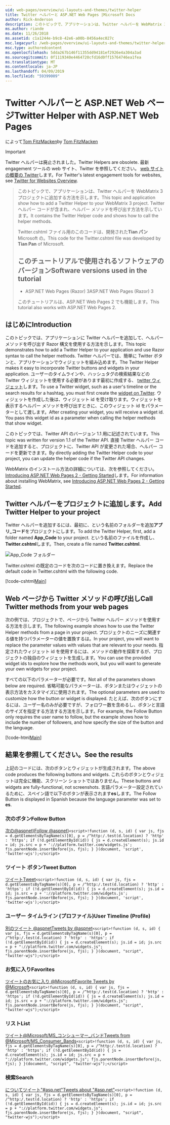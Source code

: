 ```yaml
---
uid: web-pages/overview/ui-layouts-and-themes/twitter-helper
title: Twitter ヘルパーと ASP.NET Web Pages |Microsoft Docs
author: Rick-Anderson
description: このトピックで、アプリケーションは、Twitter ヘルパーを WebMatrix 3 プロジェクトに追加する方法を示します。 Twitter ヘルパー コードが含まれ、ヘルパーを呼び出す方法を示しています.
ms.author: riande
ms.date: 11/26/2018
ms.assetid: c1a1244e-b9c8-42e6-a00b-8456a4ec027c
msc.legacyurl: /web-pages/overview/ui-layouts-and-themes/twitter-helper
msc.type: authoredcontent
ms.openlocfilehash: 5dda267b146f11355dd94181ef2926e4a304a3ad
ms.sourcegitcommit: 0f1119340e4464720cfd16d0ff15764746ea1fea
ms.translationtype: MT
ms.contentlocale: ja-JP
ms.lasthandoff: 04/09/2019
ms.locfileid: "59399009"
---
```

# <a name="twitter-helper-with-aspnet-web-pages"></a><span data-ttu-id="d3cc4-104">Twitter ヘルパーと ASP.NET Web ページ</span><span class="sxs-lookup"><span data-stu-id="d3cc4-104">Twitter Helper with ASP.NET Web Pages</span></span>

<span data-ttu-id="d3cc4-105">によって[Tom FitzMacken](https://github.com/tfitzmac)</span><span class="sxs-lookup"><span data-stu-id="d3cc4-105">by [Tom FitzMacken](https://github.com/tfitzmac)</span></span>

> [!IMPORTANT]
> <span data-ttu-id="d3cc4-106">Twitter ヘルパーは廃止されました。</span><span class="sxs-lookup"><span data-stu-id="d3cc4-106">Twitter Helpers are obsolete.</span></span> <span data-ttu-id="d3cc4-107">最新 engagement ツールの web サイト、Twitter を参照してください。 [web サイトの概要の Twitter](https://developer.twitter.com/en/docs/twitter-for-websites/overview)します。</span><span class="sxs-lookup"><span data-stu-id="d3cc4-107">For Twitter's latest engagement tools for websites, see [Twitter for Websites Overview](https://developer.twitter.com/en/docs/twitter-for-websites/overview).</span></span>

> <span data-ttu-id="d3cc4-108">このトピックで、アプリケーションは、Twitter ヘルパーを WebMatrix 3 プロジェクトに追加する方法を示します。</span><span class="sxs-lookup"><span data-stu-id="d3cc4-108">This topic and application show how to add a Twitter Helper to your WebMatrix 3 project.</span></span> <span data-ttu-id="d3cc4-109">Twitter ヘルパー コードが含まれ、ヘルパー メソッドを呼び出す方法を示しています。</span><span class="sxs-lookup"><span data-stu-id="d3cc4-109">It contains the Twitter Helper code and shows how to call the helper methods.</span></span>
> 
> <span data-ttu-id="d3cc4-110">Twitter.cshtml ファイル用のこのコードは、開発された**Tian パン**Microsoft の。</span><span class="sxs-lookup"><span data-stu-id="d3cc4-110">This code for the Twitter.cshtml file was developed by **Tian Pan** of Microsoft.</span></span>
> 
> ## <a name="software-versions-used-in-the-tutorial"></a><span data-ttu-id="d3cc4-111">このチュートリアルで使用されるソフトウェアのバージョン</span><span class="sxs-lookup"><span data-stu-id="d3cc4-111">Software versions used in the tutorial</span></span>
> 
> 
> - <span data-ttu-id="d3cc4-112">ASP.NET Web Pages (Razor) 3</span><span class="sxs-lookup"><span data-stu-id="d3cc4-112">ASP.NET Web Pages (Razor) 3</span></span>
>   
> 
> <span data-ttu-id="d3cc4-113">このチュートリアルは、ASP.NET Web Pages 2 でも機能します。</span><span class="sxs-lookup"><span data-stu-id="d3cc4-113">This tutorial also works with ASP.NET Web Pages 2.</span></span>


## <a name="introduction"></a><span data-ttu-id="d3cc4-114">はじめに</span><span class="sxs-lookup"><span data-stu-id="d3cc4-114">Introduction</span></span>

<span data-ttu-id="d3cc4-115">このトピックでは、アプリケーションに Twitter ヘルパーを追加して、ヘルパー メソッドを呼び出す Razor 構文を使用する方法を示します。</span><span class="sxs-lookup"><span data-stu-id="d3cc4-115">This topic demonstrates how to add a Twitter Helper to your application and use Razor syntax to call the helper methods.</span></span> <span data-ttu-id="d3cc4-116">Twitter ヘルパーでは、簡単に Twitter ボタンと、アプリケーションでウィジェットを組み込めます。</span><span class="sxs-lookup"><span data-stu-id="d3cc4-116">The Twitter Helper makes it easy to incorporate Twitter buttons and widgets in your application.</span></span> <span data-ttu-id="d3cc4-117">ユーザーのタイムラインや、ハッシュタグの検索結果などの Twitter ウィジェットを使用する必要があります最初に作成する、 [twitter ウィジェット](https://twitter.com/settings/widgets)します。</span><span class="sxs-lookup"><span data-stu-id="d3cc4-117">To use a Twitter widget, such as a user's timeline or the search results for a hashtag, you must first create the [widget on Twitter](https://twitter.com/settings/widgets).</span></span> <span data-ttu-id="d3cc4-118">ウィジェットを作成した後は、ウィジェット id を受け取ります。ウィジェットを表示するヘルパー メソッドを呼び出すときに、このウィジェット id をパラメーターとして渡します。</span><span class="sxs-lookup"><span data-stu-id="d3cc4-118">After creating your widget, you will receive a widget id. You pass this widget id as a parameter when calling the helper methods that show widget.</span></span>

<span data-ttu-id="d3cc4-119">このトピックでは、Twitter API のバージョン 1.1 用に記述されています。</span><span class="sxs-lookup"><span data-stu-id="d3cc4-119">This topic was written for version 1.1 of the Twitter API.</span></span> <span data-ttu-id="d3cc4-120">直接 Twitter ヘルパー コードを追加すると、プロジェクトに、Twitter API が変更された場合、ヘルパー コードを更新できます。</span><span class="sxs-lookup"><span data-stu-id="d3cc4-120">By directly adding the Twitter Helper code to your project, you can update the helper code if the Twitter API changes.</span></span>

<span data-ttu-id="d3cc4-121">WebMatrix のインストール方法の詳細については、次を参照してください。 [Introducing ASP.NET Web Pages 2 - Getting Started](../getting-started/introducing-aspnet-web-pages-2/getting-started.md)します。</span><span class="sxs-lookup"><span data-stu-id="d3cc4-121">For information about installing WebMatrix, see [Introducing ASP.NET Web Pages 2 - Getting Started](../getting-started/introducing-aspnet-web-pages-2/getting-started.md).</span></span>

## <a name="add-twitter-helper-to-your-project"></a><span data-ttu-id="d3cc4-122">Twitter ヘルパーをプロジェクトに追加します。</span><span class="sxs-lookup"><span data-stu-id="d3cc4-122">Add Twitter Helper to your project</span></span>

<span data-ttu-id="d3cc4-123">Twitter ヘルパーを追加するには、最初に、という名前のフォルダーを追加**アプリ\_コード**をプロジェクトにします。</span><span class="sxs-lookup"><span data-stu-id="d3cc4-123">To add the Twitter Helper, first, add a folder named **App\_Code** to your project.</span></span> <span data-ttu-id="d3cc4-124">という名前のファイルを作成し、 **Twitter.cshtml**します。</span><span class="sxs-lookup"><span data-stu-id="d3cc4-124">Then, create a file named **Twitter.cshtml**.</span></span>

![App_Code フォルダー](twitter-helper/_static/image1.png)

<span data-ttu-id="d3cc4-126">Twitter.cshtml の既定のコードを次のコードに置き換えます。</span><span class="sxs-lookup"><span data-stu-id="d3cc4-126">Replace the default code in Twitter.cshtml with the following code.</span></span>

[!code-cshtml[Main](twitter-helper/samples/sample1.cshtml)]

## <a name="call-twitter-methods-from-your-web-pages"></a><span data-ttu-id="d3cc4-127">Web ページから Twitter メソッドの呼び出し</span><span class="sxs-lookup"><span data-stu-id="d3cc4-127">Call Twitter methods from your web pages</span></span>

<span data-ttu-id="d3cc4-128">次の例では、プロジェクトで、ページから Twitter ヘルパー メソッドを使用する方法を示します。</span><span class="sxs-lookup"><span data-stu-id="d3cc4-128">The following example shows how to use the Twitter Helper methods from a page in your project.</span></span> <span data-ttu-id="d3cc4-129">プロジェクトのニーズに関連する値を持つパラメーターの値を置換するは。</span><span class="sxs-lookup"><span data-stu-id="d3cc4-129">In your project, you will want to replace the parameter values with values that are relevant to your needs.</span></span> <span data-ttu-id="d3cc4-130">指定されたウィジェット id を使用するには、メソッドの動作を探索するが、プロジェクトの独自のウィジェットを生成します。</span><span class="sxs-lookup"><span data-stu-id="d3cc4-130">You can use the provided widget ids to explore how the methods work, but you will want to generate your own widgets for your project.</span></span>

<span data-ttu-id="d3cc4-131">すべての以下のパラメーターが必要です。</span><span class="sxs-lookup"><span data-stu-id="d3cc4-131">Not all of the parameters shown below are required.</span></span> <span data-ttu-id="d3cc4-132">省略可能なパラメーターは、ボタンまたはウィジェットの表示方法をカスタマイズに使用されます。</span><span class="sxs-lookup"><span data-stu-id="d3cc4-132">The optional parameters are used to customize how the button or widget is displayed.</span></span> <span data-ttu-id="d3cc4-133">たとえば、次のボタンにするには、ユーザー名のみが必要ですが、フォロワー数を含めるし、ボタンと言語のサイズを指定する方法する方法を示します。</span><span class="sxs-lookup"><span data-stu-id="d3cc4-133">For example, the Follow Button only requires the user name to follow, but the example shows how to include the number of followers, and how specify the size of the button and the language.</span></span>

[!code-html[Main](twitter-helper/samples/sample2.html)]

## <a name="see-the-results"></a><span data-ttu-id="d3cc4-134">結果を参照してください。</span><span class="sxs-lookup"><span data-stu-id="d3cc4-134">See the results</span></span>

<span data-ttu-id="d3cc4-135">上記のコードには、次のボタンとウィジェットが生成されます。</span><span class="sxs-lookup"><span data-stu-id="d3cc4-135">The above code produces the following buttons and widgets.</span></span> <span data-ttu-id="d3cc4-136">これらのボタンとウィジェットは完全に機能、スクリーン ショットではありません。</span><span class="sxs-lookup"><span data-stu-id="d3cc4-136">These buttons and widgets are fully-functional, not screenshots.</span></span> <span data-ttu-id="d3cc4-137">言語パラメーター設定されているために、スペイン語で以下のボタンが表示されます**es**します。</span><span class="sxs-lookup"><span data-stu-id="d3cc4-137">The Follow Button is displayed in Spanish because the language parameter was set to **es**.</span></span>

### <a name="follow-button"></a><span data-ttu-id="d3cc4-138">次のボタン</span><span class="sxs-lookup"><span data-stu-id="d3cc4-138">Follow Button</span></span>

[<span data-ttu-id="d3cc4-139">次の@aspnet)</span><span class="sxs-lookup"><span data-stu-id="d3cc4-139">Follow @aspnet)</span></span>](https://twitter.com/aspnet)`<script>!function (d, s, id) { var js, fjs = d.getElementsByTagName(s)[0], p = /^http:/.test(d.location) ? 'http' : 'https'; if (!d.getElementById(id)) { js = d.createElement(s); js.id = id; js.src = p + '://platform.twitter.com/widgets.js'; fjs.parentNode.insertBefore(js, fjs); } }(document, 'script', 'twitter-wjs');</script>`

### <a name="tweet-button"></a><span data-ttu-id="d3cc4-140">ツイート ボタン</span><span class="sxs-lookup"><span data-stu-id="d3cc4-140">Tweet Button</span></span>

[<span data-ttu-id="d3cc4-141">ツイート</span><span class="sxs-lookup"><span data-stu-id="d3cc4-141">Tweet</span></span>](https://twitter.com/share)`<script>!function (d, s, id) { var js, fjs = d.getElementsByTagName(s)[0], p = /^http:/.test(d.location) ? 'http' : 'https'; if (!d.getElementById(id)) { js = d.createElement(s); js.id = id; js.src = p + '://platform.twitter.com/widgets.js'; fjs.parentNode.insertBefore(js, fjs); } }(document, 'script', 'twitter-wjs');</script>`

### <a name="user-timeline-profile"></a><span data-ttu-id="d3cc4-142">ユーザー タイムライン (プロファイル)</span><span class="sxs-lookup"><span data-stu-id="d3cc4-142">User Timeline (Profile)</span></span>

[<span data-ttu-id="d3cc4-143">別のツイート @aspnet</span><span class="sxs-lookup"><span data-stu-id="d3cc4-143">Tweets by @aspnet</span></span>](https://twitter.com/aspnet)`<script>!function (d, s, id) { var js, fjs = d.getElementsByTagName(s)[0], p = /^http:/.test(d.location) ? 'http' : 'https'; if (!d.getElementById(id)) { js = d.createElement(s); js.id = id; js.src = p + "://platform.twitter.com/widgets.js"; fjs.parentNode.insertBefore(js, fjs); } }(document, "script", "twitter-wjs");</script>`

### <a name="favorites"></a><span data-ttu-id="d3cc4-144">お気に入り</span><span class="sxs-lookup"><span data-stu-id="d3cc4-144">Favorites</span></span>

[<span data-ttu-id="d3cc4-145">ツイートのお気に入り @Microsoft</span><span class="sxs-lookup"><span data-stu-id="d3cc4-145">Favorite Tweets by @Microsoft</span></span>](https://twitter.com/Microsoft/favorites)`<script>!function (d, s, id) { var js, fjs = d.getElementsByTagName(s)[0], p = /^http:/.test(d.location) ? 'http' : 'https'; if (!d.getElementById(id)) { js = d.createElement(s); js.id = id; js.src = p + "://platform.twitter.com/widgets.js"; fjs.parentNode.insertBefore(js, fjs); } }(document, "script", "twitter-wjs");</script>`

### <a name="list"></a><span data-ttu-id="d3cc4-146">リスト</span><span class="sxs-lookup"><span data-stu-id="d3cc4-146">List</span></span>

[<span data-ttu-id="d3cc4-147">ツイート@Microsoft/MS\_コンシューマー\_バンド</span><span class="sxs-lookup"><span data-stu-id="d3cc4-147">Tweets from @Microsoft/MS\_Consumer\_Bands</span></span>](https://twitter.com/microsoft/ms-consumer-brands/)`<script>!function (d, s, id) { var js, fjs = d.getElementsByTagName(s)[0], p = /^http:/.test(d.location) ? 'http' : 'https'; if (!d.getElementById(id)) { js = d.createElement(s); js.id = id; js.src = p + "://platform.twitter.com/widgets.js"; fjs.parentNode.insertBefore(js, fjs); } }(document, "script", "twitter-wjs");</script>`

### <a name="search"></a><span data-ttu-id="d3cc4-148">検索</span><span class="sxs-lookup"><span data-stu-id="d3cc4-148">Search</span></span>

[<span data-ttu-id="d3cc4-149">についてツイート&quot;#asp.net&quot;</span><span class="sxs-lookup"><span data-stu-id="d3cc4-149">Tweets about &quot;#asp.net&quot;</span></span>](https://twitter.com/search?q=%23asp.net)`<script>!function (d, s, id) { var js, fjs = d.getElementsByTagName(s)[0], p = /^http:/.test(d.location) ? 'http' : 'https'; if (!d.getElementById(id)) { js = d.createElement(s); js.id = id; js.src = p + "://platform.twitter.com/widgets.js"; fjs.parentNode.insertBefore(js, fjs); } }(document, "script", "twitter-wjs");</script>`
